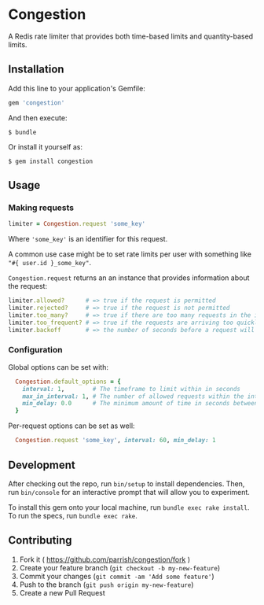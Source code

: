 # Congestion

A Redis rate limiter that provides both time-based limits and quantity-based limits.

## Installation

Add this line to your application's Gemfile:

```ruby
gem 'congestion'
```

And then execute:

    $ bundle

Or install it yourself as:

    $ gem install congestion

## Usage

### Making requests

```ruby
limiter = Congestion.request 'some_key'
```

Where `'some_key'` is an identifier for this request.

A common use case might be to set rate limits per user with something like `"#{ user.id }_some_key"`.

`Congestion.request` returns an an instance that provides information about the request:

```ruby
limiter.allowed?      # => true if the request is permitted
limiter.rejected?     # => true if the request is not permitted
limiter.too_many?     # => true if there are too many requests in the interval
limiter.too_frequent? # => true if the requests are arriving too quickly
limiter.backoff       # => the number of seconds before a request will be permitted
```

### Configuration

Global options can be set with:

```ruby
  Congestion.default_options = {
    interval: 1,        # The timeframe to limit within in seconds
    max_in_interval: 1, # The number of allowed requests within the interval
    min_delay: 0.0      # The minimum amount of time in seconds between requests
  }
```

Per-request options can be set as well:

```ruby
  Congestion.request 'some_key', interval: 60, min_delay: 1
```

## Development

After checking out the repo, run `bin/setup` to install dependencies. Then, run `bin/console` for an interactive prompt that will allow you to experiment.

To install this gem onto your local machine, run `bundle exec rake install`. To run the specs, run `bundle exec rake`.

## Contributing

1. Fork it ( https://github.com/parrish/congestion/fork )
2. Create your feature branch (`git checkout -b my-new-feature`)
3. Commit your changes (`git commit -am 'Add some feature'`)
4. Push to the branch (`git push origin my-new-feature`)
5. Create a new Pull Request
